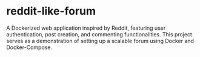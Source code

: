 # reddit-like-forum
A Dockerized web application inspired by Reddit, featuring user authentication, post creation, and commenting functionalities. This project serves as a demonstration of setting up a scalable forum using Docker and Docker-Compose.
